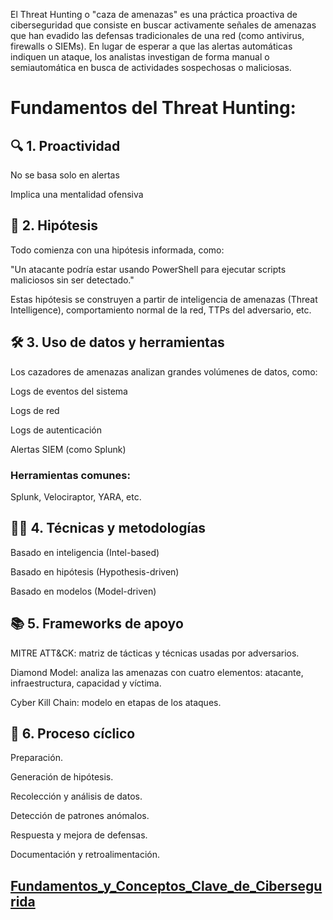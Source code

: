 El Threat Hunting o "caza de amenazas" es una práctica proactiva de ciberseguridad que consiste en buscar activamente señales de amenazas que han evadido las defensas tradicionales
de una red (como antivirus, firewalls o SIEMs). En lugar de esperar a que las alertas automáticas indiquen un ataque, los analistas investigan de forma manual o semiautomática
en busca de actividades sospechosas o maliciosas.

# Fundamentos del Threat Hunting:
## 🔍 1. Proactividad
  No se basa solo en alertas
  
   Implica una mentalidad ofensiva

## 🧠 2. Hipótesis

  Todo comienza con una hipótesis informada, como:

   "Un atacante podría estar usando PowerShell para ejecutar scripts maliciosos sin ser detectado."
  
  Estas hipótesis se construyen a partir de inteligencia de amenazas (Threat Intelligence), comportamiento normal de la red, TTPs del adversario, etc.

## 🛠️ 3. Uso de datos y herramientas

   Los cazadores de amenazas analizan grandes volúmenes de datos, como:

   Logs de eventos del sistema

  Logs de red

   Logs de autenticación

   Alertas SIEM (como Splunk)

  ### Herramientas comunes:

   Splunk, Velociraptor, YARA, etc.

## 🕵️‍♀️ 4. Técnicas y metodologías

  Basado en inteligencia (Intel-based)

  Basado en hipótesis (Hypothesis-driven)

   Basado en modelos (Model-driven)

## 📚 5. Frameworks de apoyo

   MITRE ATT&CK: matriz de tácticas y técnicas usadas por adversarios.

   Diamond Model: analiza las amenazas con cuatro elementos: atacante, infraestructura, capacidad y víctima.

   Cyber Kill Chain: modelo en etapas de los ataques.

## 🔁 6. Proceso cíclico

   Preparación.

   Generación de hipótesis.

   Recolección y análisis de datos.

   Detección de patrones anómalos.

   Respuesta y mejora de defensas.

   Documentación y retroalimentación.


## [Fundamentos_y_Conceptos_Clave_de_Cibersegurida](https://github.com/Karovil/Threat_Hunting/blob/M%C3%B3dulo-2-Fundamentos-y-Conceptos-Clave-de-Ciberseguridad-Terminolog%C3%ADa-esencial-adversarios%2C-TTPs%2C-IOCs%2C-entre-otros/Fundamentos_y_Conceptos_Clave_de_Ciberseguridad.md)
